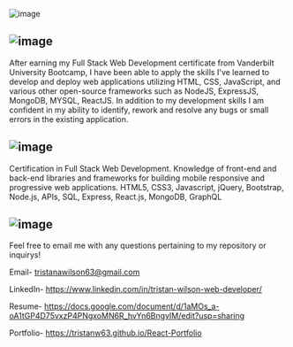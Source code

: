 ![image](https://user-images.githubusercontent.com/108022127/199597298-1b5a966d-7db8-4ede-bfc8-cf6663e96c12.png)

## ![image](https://user-images.githubusercontent.com/108022127/199597969-94059751-a25f-4912-b879-b80724930107.png)
After earning my Full Stack Web Development certificate from Vanderbilt University Bootcamp, I have been able to apply the skills I've learned to develop and deploy web applications utilizing HTML, CSS, JavaScript, and various other open-source frameworks such as NodeJS, ExpressJS, MongoDB, MYSQL, ReactJS. In addition to my development skills I am confident in my ability to identify, rework and resolve any bugs or small errors in the existing application.



## ![image](https://user-images.githubusercontent.com/108022127/199597908-897b8d46-5833-41a7-bd33-03560a7361c1.png)
Certification in Full Stack Web Development. Knowledge of front-end and back-end libraries and frameworks for building mobile responsive and progressive web applications.
HTML5, CSS3, Javascript, jQuery, Bootstrap, Node.js, APIs, SQL, Express, React.js, MongoDB, GraphQL


## ![image](https://user-images.githubusercontent.com/108022127/199598196-f6b625f5-2e84-4012-9f22-4853b050e886.png)
Feel free to email me with any questions pertaining to my repository or inquirys!

Email- tristanawilson63@gmail.com

LinkedIn- https://www.linkedin.com/in/tristan-wilson-web-developer/

Resume- https://docs.google.com/document/d/1aMOs_a-oA1tGP4D75vxzP4PNgxoMN6R_hvYn6BngvIM/edit?usp=sharing

Portfolio- https://tristanw63.github.io/React-Portfolio
